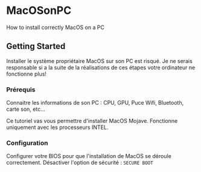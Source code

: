 # MacOSonPC
How to install correctly MacOS on a PC

## Getting Started

Installer le système propriétaire MacOS sur son PC est risqué. Je ne serais responsable si a la suite de la réalisations de ces étapes votre ordinateur ne fonctionne plus!

### Prérequis

Connaitre les informations de son PC :
CPU, GPU, Puce Wifi, Bluetooth, carte son, etc...

Ce tutoriel vas vous permettre d'installer MacOS Mojave.
Fonctionne uniquement avec les processeurs INTEL.

### Configuration

Configurer votre BIOS pour que l'installation de MacOS se déroule correctement.
Désactiver l'option de sécurité : `SECURE BOOT`
